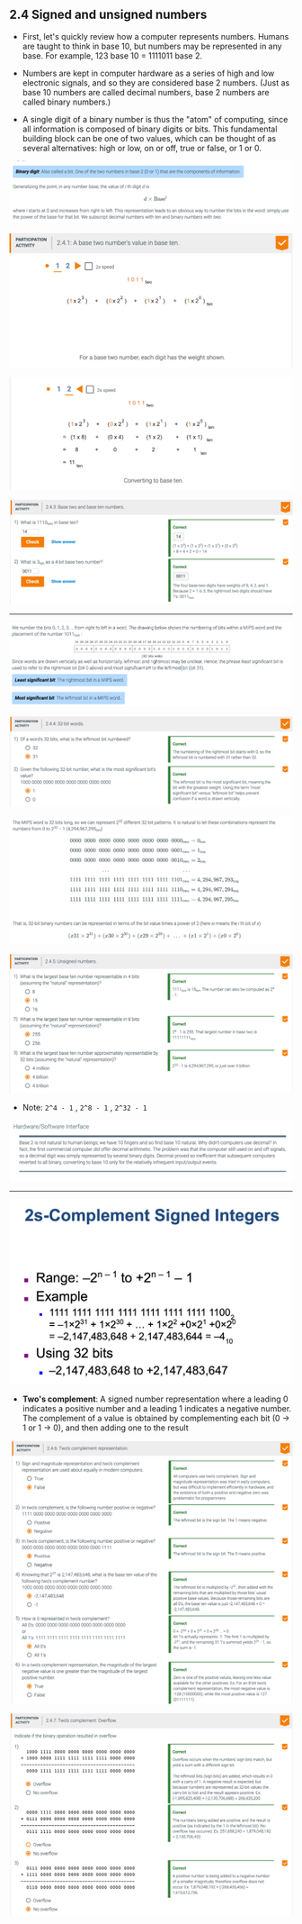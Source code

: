 ## 2.4 Signed and unsigned numbers

- First, let's quickly review how a computer represents numbers. Humans are taught to think in base 
  10, but numbers may be represented in any base. For example, 123 base 10 = 1111011 base 2.

- Numbers are kept in computer hardware as a series of high and low electronic signals, and so 
  they are considered base 2 numbers. (Just as base 10 numbers are called decimal numbers, base 2 
  numbers are called binary numbers.)

- A single digit of a binary number is thus the "atom" of computing, since all information is 
  composed of binary digits or bits. This fundamental building block can be one of two values, 
  which can be thought of as several alternatives: high or low, on or off, true or false, or 1 or 0.

![](img/2020-09-15-14-43-12.png)

![](img/2020-09-15-14-44-15.png)

![](img/2020-09-15-14-44-40.png)

![](img/2020-09-15-15-22-12.png)

---

![](img/2020-09-15-15-23-42.png)

![](img/2020-09-15-15-25-11.png)

![](img/2020-09-15-15-33-55.png)

![](img/2020-09-15-15-38-56.png)

- Note: `2^4 - 1`  ,  `2^8 - 1`  , `2^32 - 1`

![](img/2020-09-15-15-43-25.png)

---

![](img/2020-09-15-15-49-23.png)

- **Two's complement**: A signed number representation where a leading 0 indicates a positive number 
  and a leading 1 indicates a negative number. The complement of a value is obtained by 
  complementing each bit (0 → 1 or 1 → 0), and then adding one to the result 


![](img/2020-09-16-15-23-29.png)

![](img/2020-09-16-15-28-38.png)

